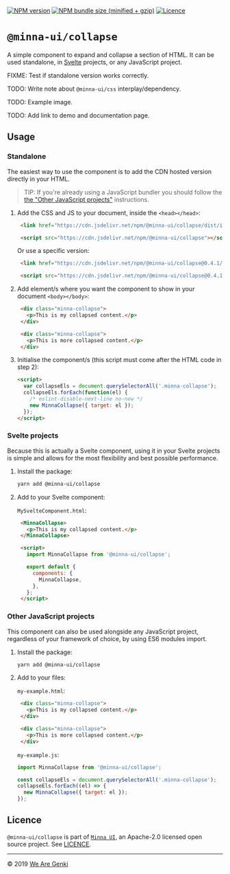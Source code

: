 [![NPM version](https://img.shields.io/npm/v/@minna-ui/collapse.svg)](https://www.npmjs.com/package/@minna-ui/collapse)
[![NPM bundle size (minified + gzip)](https://img.shields.io/bundlephobia/minzip/@minna-ui/collapse.svg)](https://bundlephobia.com/result?p=@minna-ui/collapse)
[![Licence](https://img.shields.io/npm/l/@minna-ui/collapse.svg)](https://github.com/WeAreGenki/minna-ui/blob/master/LICENCE)

# `@minna-ui/collapse`

A simple component to expand and collapse a section of HTML. It can be used standalone, in [Svelte](https://svelte.technology/guide) projects, or any JavaScript project.

FIXME: Test if standalone version works correctly.

TODO: Write note about `@minna-ui/css` interplay/dependency.

TODO: Example image.

TODO: Add link to demo and documentation page.

## Usage

### Standalone

The easiest way to use the component is to add the CDN hosted version directly in your HTML.

> TIP: If you're already using a JavaScript bundler you should follow the [the "Other JavaScript projects"](#other-javascript-projects) instructions.

1. Add the CSS and JS to your document, inside the `<head></head>`:

   <!-- prettier-ignore -->
   ```html
    <link href="https://cdn.jsdelivr.net/npm/@minna-ui/collapse/dist/index.css" rel="stylesheet"/>

    <script src="https://cdn.jsdelivr.net/npm/@minna-ui/collapse"></script>
    ```

   Or use a specific version:

   <!-- prettier-ignore -->
   ```html
    <link href="https://cdn.jsdelivr.net/npm/@minna-ui/collapse@0.4.1/dist/index.css" rel="stylesheet"/>

    <script src="https://cdn.jsdelivr.net/npm/@minna-ui/collapse@0.4.1"></script>
    ```

1. Add element/s where you want the component to show in your document `<body></body>`:

   <!-- prettier-ignore -->
   ```html
    <div class="minna-collapse">
      <p>This is my collapsed content.</p>
    </div>

    <div class="minna-collapse">
      <p>This is more collapsed content.</p>
    </div>
    ```

1. Initialise the component/s (this script must come after the HTML code in step 2):

   ```html
   <script>
     var collapseEls = document.querySelectorAll('.minna-collapse');
     collapseEls.forEach(function(el) {
       /* eslint-disable-next-line no-new */
       new MinnaCollapse({ target: el });
     });
   </script>
   ```

### Svelte projects

Because this is actually a Svelte component, using it in your Svelte projects is simple and allows for the most flexibility and best possible performance.

1. Install the package:

   ```sh
   yarn add @minna-ui/collapse
   ```

1. Add to your Svelte component:

   `MySvelteComponent.html`:

   <!-- prettier-ignore -->
   ```html
    <MinnaCollapse>
      <p>This is my collapsed content.</p>
    </MinnaCollapse>

    <script>
      import MinnaCollapse from '@minna-ui/collapse';

      export default {
        components: {
          MinnaCollapse,
        },
      };
    </script>
    ```

### Other JavaScript projects

This component can also be used alongside any JavaScript project, regardless of your framework of choice, by using ES6 modules import.

1. Install the package:

   ```sh
   yarn add @minna-ui/collapse
   ```

1. Add to your files:

   `my-example.html`:

   <!-- prettier-ignore -->
   ```html
    <div class="minna-collapse">
      <p>This is my collapsed content.</p>
    </div>

    <div class="minna-collapse">
      <p>This is more collapsed content.</p>
    </div>
    ```

   `my-example.js`:

   <!-- eslint-disable no-new -->

   ```js
   import MinnaCollapse from '@minna-ui/collapse';

   const collapseEls = document.querySelectorAll('.minna-collapse');
   collapseEls.forEach((el) => {
     new MinnaCollapse({ target: el });
   });
   ```

## Licence

`@minna-ui/collapse` is part of [`Minna UI`](https://github.com/WeAreGenki/minna-ui), an Apache-2.0 licensed open source project. See [LICENCE](https://github.com/WeAreGenki/minna-ui/blob/master/LICENCE).

---

© 2019 [We Are Genki](https://wearegenki.com)
